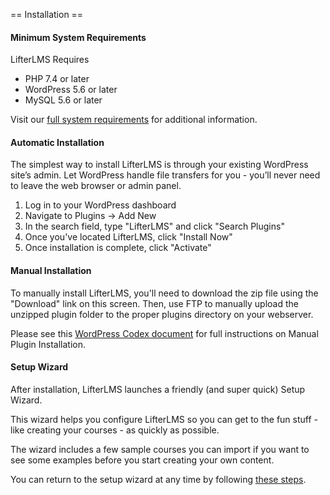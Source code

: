 == Installation ==

#### Minimum System Requirements

LifterLMS Requires

+ PHP 7.4 or later
+ WordPress 5.6 or later
+ MySQL 5.6 or later

Visit our [full system requirements](https://lifterlms.com/docs/minimum-system-requirements-lifterlms/?utm_source=LifterLMS%20Plugin&utm_medium=README&utm_campaign=Readme%20to%20Sale) for additional information.

#### Automatic Installation

The simplest way to install LifterLMS is through your existing WordPress site’s admin. Let WordPress handle file transfers for you - you’ll never need to leave the web browser or admin panel.

1. Log in to your WordPress dashboard
2. Navigate to Plugins -> Add New
3. In the search field, type "LifterLMS" and click "Search Plugins"
4. Once you've located LifterLMS, click "Install Now"
5. Once installation is complete, click "Activate"

#### Manual Installation

To manually install LifterLMS, you'll need to download the zip file using the "Download" link on this screen. Then, use FTP to manually upload the unzipped plugin folder to the proper plugins directory on your webserver.

Please see this [WordPress Codex document](https://wordpress.org/documentation/article/manage-plugins/#manual-plugin-installation-1) for full instructions on Manual Plugin Installation.

#### Setup Wizard

After installation, LifterLMS launches a friendly (and super quick) Setup Wizard.

This wizard helps you configure LifterLMS so you can get to the fun stuff - like creating your courses - as quickly as possible.

The wizard includes a few sample courses you can import if you want to see some examples before you start creating your own content.

You can return to the setup wizard at any time by following [these steps](https://lifterlms.com/docs/rerun-lifterlms-setup-wizard/?utm_source=LifterLMS%20Plugin&utm_medium=README&utm_campaign=Readme%20to%20Sale).
